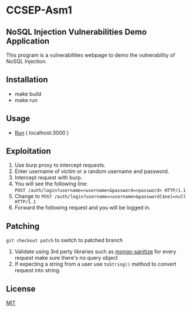 # CCSEP-Asm1

## NoSQL Injection Vulnerabilities Demo Application

This program is a vulnerabilities webpage to demo the vulnerability of NoSQL Injection.

## Installation

- make build
- make run

## Usage

- [Run](https://localhost:3000) ( localhost:3000 )

## Exploitation

1. Use burp proxy to intercept requests.
2. Enter username of victim or a random username and password.
3. Intercept request with burp.
4. You will see the following line: <br />
   `POST /auth/login?username=<username>&password=<password> HTTP/1.1`
5. Change to `POST /auth/login?username=<username>&password[$ne]=null HTTP/1.1`
6. Forward the following request and you will be logged in.

## Patching

`git checkout patch` to switch to patched branch

1. Validate using 3rd party libraries such as [mongo-sanitize](https://github.com/vkarpov15/mongo-sanitize) for every request make sure there's no query object
2. If expecting a string from a user use `toString()` method to convert request into string.

## License

[MIT](https://choosealicense.com/licenses/mit/)
